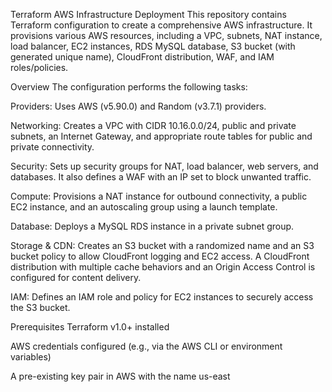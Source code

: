 Terraform AWS Infrastructure Deployment
This repository contains Terraform configuration to create a comprehensive AWS infrastructure. It provisions various AWS resources, including a VPC, subnets, NAT instance, load balancer, EC2 instances, RDS MySQL database, S3 bucket (with generated unique name), CloudFront distribution, WAF, and IAM roles/policies.

Overview
The configuration performs the following tasks:

Providers:
Uses AWS (v5.90.0) and Random (v3.7.1) providers.

Networking:
Creates a VPC with CIDR 10.16.0.0/24, public and private subnets, an Internet Gateway, and appropriate route tables for public and private connectivity.

Security:
Sets up security groups for NAT, load balancer, web servers, and databases. It also defines a WAF with an IP set to block unwanted traffic.

Compute:
Provisions a NAT instance for outbound connectivity, a public EC2 instance, and an autoscaling group using a launch template.

Database:
Deploys a MySQL RDS instance in a private subnet group.

Storage & CDN:
Creates an S3 bucket with a randomized name and an S3 bucket policy to allow CloudFront logging and EC2 access. A CloudFront distribution with multiple cache behaviors and an Origin Access Control is configured for content delivery.

IAM:
Defines an IAM role and policy for EC2 instances to securely access the S3 bucket.

Prerequisites
Terraform v1.0+ installed

AWS credentials configured (e.g., via the AWS CLI or environment variables)

A pre-existing key pair in AWS with the name us-east
